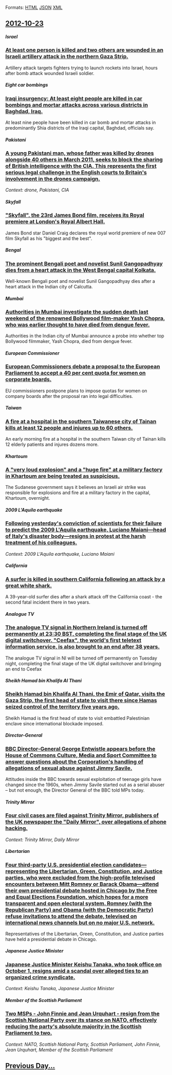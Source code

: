 
Formats: [HTML](2012/10/23/index.html)  [JSON](2012/10/23/index.json)  [XML](2012/10/23/index.xml)  

## [2012-10-23](/news/2012/10/23/index.md)

##### Israel
### [At least one person is killed and two others are wounded in an Israeli artillery attack in the northern Gaza Strip. ](/news/2012/10/23/at-least-one-person-is-killed-and-two-others-are-wounded-in-an-israeli-artillery-attack-in-the-northern-gaza-strip.md)
Artillery attack targets fighters trying to launch rockets into Israel, hours after bomb attack wounded Israeli soldier.

##### Eight car bombings
### [Iraqi insurgency: At least eight people are killed in car bombings and mortar attacks across various districts in Baghdad, Iraq. ](/news/2012/10/23/iraqi-insurgency-at-least-eight-people-are-killed-in-car-bombings-and-mortar-attacks-across-various-districts-in-baghdad-iraq.md)
At least nine people have been killed in car bomb and mortar attacks in predominantly Shia districts of the Iraqi capital, Baghdad, officials say.

##### Pakistani
### [A young Pakistani man, whose father was killed by drones alongside 40 others in March 2011, seeks to block the sharing of British intelligence with the CIA. This represents the first serious legal challenge in the English courts to Britain's involvement in the drones campaign. ](/news/2012/10/23/a-young-pakistani-man-whose-father-was-killed-by-drones-alongside-40-others-in-march-2011-seeks-to-block-the-sharing-of-british-intelligen.md)
_Context: drone, Pakistani, CIA_

##### Skyfall
### ["Skyfall", the 23rd James Bond film, receives its Royal premiere at London's Royal Albert Hall. ](/news/2012/10/23/skyfall-the-23rd-james-bond-film-receives-its-royal-premiere-at-london-s-royal-albert-hall.md)
James Bond star Daniel Craig declares the royal world premiere of new 007 film Skyfall as his &quot;biggest and the best&quot;.

##### Bengal
### [The prominent Bengali poet and novelist Sunil Gangopadhyay dies from a heart attack in the West Bengal capital Kolkata. ](/news/2012/10/23/the-prominent-bengali-poet-and-novelist-sunil-gangopadhyay-dies-from-a-heart-attack-in-the-west-bengal-capital-kolkata.md)
Well-known Bengali poet and novelist Sunil Gangopadhyay dies after a heart attack in the Indian city of Calcutta.

##### Mumbai
### [Authorities in Mumbai investigate the sudden death last weekend of the renowned Bollywood film-maker Yash Chopra, who was earlier thought to have died from dengue fever. ](/news/2012/10/23/authorities-in-mumbai-investigate-the-sudden-death-last-weekend-of-the-renowned-bollywood-film-maker-yash-chopra-who-was-earlier-thought-to.md)
Authorities in the Indian city of Mumbai announce a probe into whether top Bollywood filmmaker, Yash Chopra, died from dengue fever.

##### European Commissioner
### [European Commissioners debate a proposal to the European Parliament to accept a 40 per cent quota for women on corporate boards. ](/news/2012/10/23/european-commissioners-debate-a-proposal-to-the-european-parliament-to-accept-a-40-per-cent-quota-for-women-on-corporate-boards.md)
EU commissioners postpone plans to impose quotas for women on company boards after the proposal ran into legal difficulties.

##### Taiwan
### [A fire at a hospital in the southern Taiwanese city of Tainan kills at least 12 people and injures up to 60 others. ](/news/2012/10/23/a-fire-at-a-hospital-in-the-southern-taiwanese-city-of-tainan-kills-at-least-12-people-and-injures-up-to-60-others.md)
An early morning fire at a hospital in the southern Taiwan city of Tainan kills 12 elderly patients and injures dozens more.

##### Khartoum
### [A "very loud explosion" and a "huge fire" at a military factory in Khartoum are being treated as suspicious. ](/news/2012/10/23/a-very-loud-explosion-and-a-huge-fire-at-a-military-factory-in-khartoum-are-being-treated-as-suspicious.md)
The Sudanese government says it believes an Israeli air strike was responsible for explosions and fire at a military factory in the capital, Khartoum, overnight.

##### 2009 L'Aquila earthquake
### [Following yesterday's conviction of scientists for their failure to predict the 2009 L'Aquila earthquake, Luciano Maiani&mdash;head of Italy's disaster body&mdash;resigns in protest at the harsh treatment of his colleagues. ](/news/2012/10/23/following-yesterday-s-conviction-of-scientists-for-their-failure-to-predict-the-2009-l-aquila-earthquake-luciano-maiani-mdash-head-of-italy.md)
_Context: 2009 L'Aquila earthquake, Luciano Maiani_

##### California
### [A surfer is killed in southern California following an attack by a great white shark. ](/news/2012/10/23/a-surfer-is-killed-in-southern-california-following-an-attack-by-a-great-white-shark.md)
A 39-year-old surfer dies after a shark attack off the California coast - the second fatal incident there in two years.

##### Analogue TV
### [The analogue TV signal in Northern Ireland is turned off permanently at 23:30 BST, completing the final stage of the UK digital switchover. "Ceefax", the world's first teletext information service, is also brought to an end after 38 years. ](/news/2012/10/23/the-analogue-tv-signal-in-northern-ireland-is-turned-off-permanently-at-23-30-bst-completing-the-final-stage-of-the-uk-digital-switchover.md)
The analogue TV signal in NI will be turned off permanently on Tuesday night, completing the final stage of the UK digital switchover and bringing an end to Ceefax

##### Sheikh Hamad bin Khalifa Al Thani
### [Sheikh Hamad bin Khalifa Al Thani, the Emir of Qatar, visits the Gaza Strip, the first head of state to visit there since Hamas seized control of the territory five years ago. ](/news/2012/10/23/sheikh-hamad-bin-khalifa-al-thani-the-emir-of-qatar-visits-the-gaza-strip-the-first-head-of-state-to-visit-there-since-hamas-seized-contr.md)
Sheikh Hamad is the first head of state to visit embattled Palestinian enclave since international blockade imposed.

##### Director-General
### [BBC Director-General George Entwistle appears before the House of Commons Culture, Media and Sport Committee to answer questions about the Corporation's handling of allegations of sexual abuse against Jimmy Savile. ](/news/2012/10/23/bbc-director-general-george-entwistle-appears-before-the-house-of-commons-culture-media-and-sport-committee-to-answer-questions-about-the-c.md)
Attitudes inside the BBC towards sexual exploitation of teenage girls have changed since the 1960s, when Jimmy Savile started out as a serial abuser – but not enough, the Director General of the BBC told MPs today.

##### Trinity Mirror
### [Four civil cases are filed against Trinity Mirror, publishers of the UK newspaper the "Daily Mirror", over allegations of phone hacking. ](/news/2012/10/23/four-civil-cases-are-filed-against-trinity-mirror-publishers-of-the-uk-newspaper-the-daily-mirror-over-allegations-of-phone-hacking.md)
_Context: Trinity Mirror, Daily Mirror_

##### Libertarian
### [Four third-party U.S. presidential election candidates&mdash;representing the Libertarian, Green, Constitution, and Justice parties, who were excluded from the high-profile televised encounters between Mitt Romney or Barack Obama&mdash;attend their own presidential debate hosted in Chicago by the Free and Equal Elections Foundation, which hopes for a more transparent and open electoral system. Romney (with the Republican Party) and Obama (with the Democratic Party) refuse invitations to attend the debate, televised on international news channels but on no major U.S. network. ](/news/2012/10/23/four-third-party-u-s-presidential-election-candidates-mdash-representing-the-libertarian-green-constitution-and-justice-parties-who-wer.md)
Representatives of the Libertarian, Green, Constitution, and Justice parties have held a presidential debate in Chicago.

##### Japanese Justice Minister
### [Japanese Justice Minister Keishu Tanaka, who took office on October 1, resigns amid a scandal over alleged ties to an organized crime syndicate. ](/news/2012/10/23/japanese-justice-minister-keishu-tanaka-who-took-office-on-october-1-resigns-amid-a-scandal-over-alleged-ties-to-an-organized-crime-syndic.md)
_Context: Keishu Tanaka, Japanese Justice Minister_

##### Member of the Scottish Parliament
### [Two MSPs - John Finnie and Jean Urquhart - resign from the Scottish National Party over its stance on NATO, effectively reducing the party's absolute majority in the Scottish Parliament to two. ](/news/2012/10/23/two-msps-a-john-finnie-and-jean-urquhart-a-resign-from-the-scottish-national-party-over-its-stance-on-nato-effectively-reducing-the-par.md)
_Context: NATO, Scottish National Party, Scottish Parliament, John Finnie, Jean Urquhart, Member of the Scottish Parliament_

## [Previous Day...](/news/2012/10/22/index.md)


